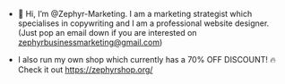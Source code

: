 - 👋 Hi, I’m @Zephyr-Marketing. I am a marketing strategist which specialises in copywriting and I am a professional website designer. (Just pop an email down if you are interested on zephyrbusinessmarketing@gmail.com)

- I also run my own shop which currently has a 70% OFF DISCOUNT! 🔥 Check it out https://zephyrshop.org/

